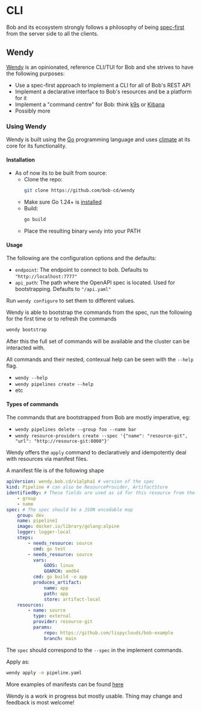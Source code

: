 # CLI

Bob and its ecosystem strongly follows a philosophy of being [spec-first](https://www.atlassian.com/blog/technology/spec-first-api-development) from the server side to all the clients.

## Wendy

[Wendy](https://github.com/bob-cd/wendy) is an opinionated, reference CLI/TUI for Bob and she strives to have the following purposes:

- Use a spec-first approach to implement a CLI for all of Bob's REST API
- Implement a declarative interface to Bob's resources and be a platform for it
- Implement a "command centre" for Bob: think [k9s](https://k9scli.io/) or [Kibana](https://www.elastic.co/kibana)
- Possibly more

### Using Wendy

Wendy is built using the [Go](https://go.dev/) programming language and uses [climate](https://github.com/lispyclouds/climate) at its core for its functionality.

#### Installation

- As of now its to be built from source:
    - Clone the repo:
        ```bash
        git clone https://github.com/bob-cd/wendy
        ```
    - Make sure Go 1.24+ is [installed](https://go.dev/doc/install)
    - Build:
        ```bash
        go build
        ```
    - Place the resulting binary `wendy` into your PATH

#### Usage

The following are the configuration options and the defaults:

- `endpoint`: The endpoint to connect to bob. Defaults to `"http://localhost:7777"`
- `api_path`: The path where the OpenAPI spec is located. Used for bootstrapping. Defaults to `"/api.yaml"`

Run `wendy configure` to set them to different values.

Wendy is able to bootstrap the commands from the spec, run the following for the first time or to refresh the commands

```bash
wendy bootstrap
```

After this the full set of commands will be available and the cluster can be interacted with.

All commands and their nested, contexual help can be seen with the `--help` flag.

- `wendy --help`
- `wendy pipelines create --help`
- etc

#### Types of commands

The commands that are bootstrapped from Bob are mostly imperative, eg:

- `wendy pipelines delete --group foo --name bar`
- `wendy resource-providers create --spec '{"name": "resource-git", "url": "http://resource-git:8000"}'`

Wendy offers the `apply` command to declaratively and idempotently deal with resources via manifest files.

A manifest file is of the following shape

```yaml title="pipeline.yaml" linenums="1"
apiVersion: wendy.bob.cd/v1alpha1 # version of the spec
kind: Pipeline # can also be ResourceProvider, ArtifactStore
identifiedBy: # These fields are used as id for this resource from the spec
    - group
    - name
spec: # The spec should be a JSON encodable map
    group: dev
    name: pipeline1
    image: docker.io/library/golang:alpine
    logger: logger-local
    steps:
        - needs_resource: source
          cmd: go test
        - needs_resource: source
          vars:
              GOOS: linux
              GOARCH: amd64
          cmd: go build -o app
          produces_artifact:
              name: app
              path: app
              store: artifact-local
    resources:
        - name: source
          type: external
          provider: resource-git
          params:
              repo: https://github.com/lispyclouds/bob-example
              branch: main
```

The `spec` should correspond to the `--spec` in the implement commands.

Apply as:

```bash
wendy apply -m pipeline.yaml
```

More examples of manifests can be found [here](https://github.com/bob-cd/wendy/tree/main/manifests)

Wendy is a work in progress but mostly usable. Thing may change and feedback is most welcome!
